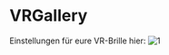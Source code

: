 # VRGallery
Einstellungen für eure VR-Brille hier:
![1](https://user-images.githubusercontent.com/63021655/172201178-c428e70c-390a-432d-b8e3-a1c721956f5f.PNG)
